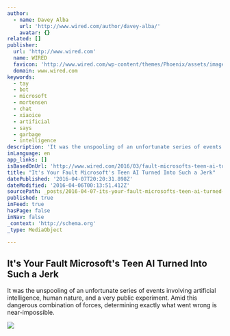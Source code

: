 ```yaml
---
author:
  - name: Davey Alba
    url: 'http://www.wired.com/author/davey-alba/'
    avatar: {}
related: []
publisher:
  url: 'http://www.wired.com'
  name: WIRED
  favicon: 'http://www.wired.com/wp-content/themes/Phoenix/assets/images/favicon.ico'
  domain: www.wired.com
keywords:
  - tay
  - bot
  - microsoft
  - mortensen
  - chat
  - xiaoice
  - artificial
  - says
  - garbage
  - intelligence
description: 'It was the unspooling of an unfortunate series of events involving artificial intelligence, human nature, and a very public experiment. Amid this dangerous combination of forces, determining exactly what went wrong is near-impossible.'
inLanguage: en
app_links: []
isBasedOnUrl: 'http://www.wired.com/2016/03/fault-microsofts-teen-ai-turned-jerk/'
title: "It's Your Fault Microsoft's Teen AI Turned Into Such a Jerk"
datePublished: '2016-04-07T20:20:31.898Z'
dateModified: '2016-04-06T00:13:51.412Z'
sourcePath: _posts/2016-04-07-its-your-fault-microsofts-teen-ai-turned-into-such-a-jerk.md
published: true
inFeed: true
hasPage: false
inNav: false
_context: 'http://schema.org'
_type: MediaObject

---
```

<article style=""><h1>It's Your Fault Microsoft's Teen AI Turned Into Such a Jerk</h1><p>It was the unspooling of an unfortunate series of events involving artificial intelligence, human nature, and a very public experiment. Amid this dangerous combination of forces, determining exactly what went wrong is near-impossible.</p><img src="http://www.wired.com/wp-content/uploads/2016/03/1500x500-1200x500.jpeg" /></article>